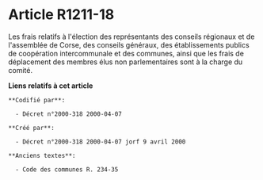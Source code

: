 # Article R1211-18

Les frais relatifs à l'élection des représentants des conseils régionaux et de l'assemblée de Corse, des conseils généraux,
des établissements publics de coopération intercommunale et des communes, ainsi que les frais de déplacement des membres élus
non parlementaires sont à la charge du comité.

**Liens relatifs à cet article**

	**Codifié par**:

	  - Décret n°2000-318 2000-04-07

	**Créé par**:

	  - Décret n°2000-318 2000-04-07 jorf 9 avril 2000

	**Anciens textes**:

	  - Code des communes R. 234-35

